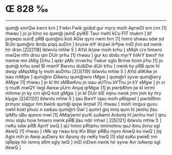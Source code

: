# Œ 828 ‰
---
qum@ smrQw kwrn krn ] Fwkn Fwik goibd gur myry moih AprwDI srn
crn ]1] rhwau ] jo jo kIno so qum@ jwinE pyiKE Taur nwhI kCu FIT
mukrn ] bf prqwpu suinE pRB qum@ro koit AGw qyro nwm hrn ]1] hmro
shwau sdw sd BUln qum@ro ibrdu piqq auDrn ] kruxw mY ikrpwl ik®pw
iniD jIvn pd nwnk hir drsn ]2]2]118] iblwvlu mhlw 5 ] AYsI
ikrpw moih krhu ] sMqh crx hmwro mwQw nYn drsu qin DUir prhu ]1]
rhwau ] gur ko sbdu myrY hIArY bwsY hir nwmw mn sMig Drhu ] qskr pMc
invwrhu Twkur sglo Brmw hoim jrhu ]1] jo qum@ krhu soeI Bl mwnY Bwvnu
duibDw dUir trhu ] nwnk ky pRB qum hI dwqy sMqsMig ly moih auDrhu
]2]3]119] iblwvlu mhlw 5 ] AYsI dIiKAw jn isau mMgw ] qum@ro
iDAwnu qum@wro rMgw ] qum@rI syvw qum@wry AMgw ]1] rhwau ] jn kI thl
sMBwKnu jn isau aUTnu bYTnu jn kY sMgw ] jn cr rj muiK mwQY lwgI Awsw
pUrn Anµq qrMgw ]1] jn pwrbRhm jw kI inrml mihmw jn ky crn
qIrQ koit gMgw ] jn kI DUir kIE mjnu nwnk jnm jnm ky hry klµgw
]2]4]120] iblwvlu mhlw 5 ] ijau BwvY iqau moih pRiqpwl ] pwrbRhm
prmysr siqgur hm bwirk qum@ ipqw ikrpwl ]1] rhwau ] moih inrgux
guxu nwhI koeI phuic n swkau qum@rI Gwl ] qumrI giq imiq qum hI jwnhu
jIau ipMfu sBu qumro mwl ]1] AMqrjwmI purK suAwmI Anbolq hI jwnhu
hwl ] qnu mnu sIqlu hoie hmwro nwnk pRB jIau ndir inhwl ]
2]5]121] iblwvlu mhlw 5 ] rwKu sdw pRB ApnY swQ ] qU hmro pRIqmu
mnmohnu quJ ibnu jIvnu sgl AkwQ ]1] rhwau ] rMk qy rwau krq iKn
BIqir pRBu myro AnwQ ko nwQ ] jlq Agin mih jn Awip auDwry kir
Apuny dy rwKy hwQ ]1] sIql suKu pwieE mn iqRpqy hir ismrq sRm sgly
lwQ ] iniD inDwn nwnk hir syvw Avr isAwnp sgl AkwQ ]
####
